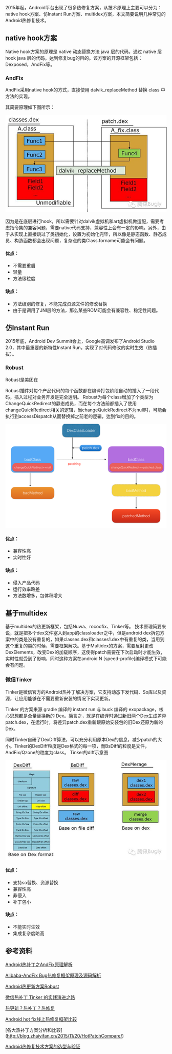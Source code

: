 2015年起，Android平台出现了很多热修复方案，从技术原理上主要可以分为：native hook方案、仿Instant Run方案、multidex方案，本文简要说明几种常见的Android热修复技术。
## native hook方案
Native hook方案的原理是
native 动态替换方法 java 层的代码，通过 native 层hook java 层的代码，达到修复bug的目的。该方案的开源框架包括：Dexposed，AndFix等。<p>

### AndFix
AndFix采用native hook的方式，直接使用 dalvik_replaceMethod 替换 class 中方法的实现。<p>
其简要原理如下图所示：

![](andfix.jpg)

<p>因为是在底层进行hook，所以需要针对dalvik虚拟机和art虚拟机做适配，需要考虑指令集的兼容问题，需要native代码支持，兼容性上会有一定的影响。另外，由于从实现上直接跳过了类初始化，设置为初始化完毕，所以像是静态函数、静态成员、构造函数都会出现问题，复杂点的类Class.forname可能会有问题。

#### 优点：
* 不需要重启
* 轻量 
* 方法级粒度

#### 缺点：
* 方法级别的修复，不能完成资源文件的修改替换
* 由于是调用了JNI层的方法，那么某些ROM可能会有兼容性、稳定性问题。

## 仿Instant Run
2015年底，Android Dev Summit会上，Google高调发布了Android Studio 2.0，其中最重要的新特性Instant Run，实现了对代码修改的实时生效（热插拔）。
### Robust
Robust是美团在
<p>Robust插件对每个产品代码的每个函数都在编译打包阶段自动的插入了一段代码，插入过程对业务开发是完全透明。
Robust为每个class增加了个类型为ChangeQuickRedirect的静态成员，而在每个方法前都插入了使用changeQuickRedirect相关的逻辑，当changeQuickRedirect不为null时，可能会执行到accessDispatch从而替换掉之前老的逻辑，达到fix的目的。

![](robust.png)

#### 优点：
* 兼容性高
* 实时性好

#### 缺点：
* 侵入产品代码
* 运行效率略差
* 方法数增多，包体积增大

## 基于multidex
基于multidex的热更新框架，包括Nuwa、rocoofix、Tinker等。
技术原理简要来说，就是把多个dex文件塞入到app的classloader之中，但是android dex拆包方案中的类是没有重复的，如果classes.dex和classes1.dex中有重复的类，当用到这个重复的类的时候，需要框架解决。基于Multidex的方案，需要反射更改DexElements，改变Dex的加载顺序，这使得patch需要在下次启动时才能生效，实时性就受到了影响，同时这种方案在android N [speed-profile]编译模式下可能会有问题。

### 微信Tinker
Tinker是微信官方的Android热补丁解决方案，它支持动态下发代码、So库以及资源，让应用能够在不需要重新安装的情况下实现更新。<p>
Tinker 的方案来源 gradle 编译的 instant run 与 buck 编译的 exopackage，核心思想都是全量替换新的 Dex。简言之，就是在编译时通过新旧两个Dex生成差异patch.dex，在运行时，将差异patch.dex重新跟原始安装包的旧Dex还原为新的Dex。
<p>同时Tinker自研了DexDiff算法，可以充分利用原本Dex的信息，减少patch的大小。Tinker的DexDiff粒度是Dex格式的每一项，而BsDiff的粒度是文件，AndFix/Qzone的粒度为class。 
Tinker的diff示意图

![](tinker_diff.jpg)

#### 优点：
* 支持so替换、资源替换
* 兼容性高
* 非侵入
* 补丁包小

#### 缺点：
* 不能实时生效
* 集成复杂度略高

## 参考资料
[Android热补丁之AndFix原理解析](http://w4lle.github.io/2016/03/03/Android热补丁之AndFix原理解析)

[Alibaba-AndFix Bug热修复框架原理及源码解析](http://blog.csdn.net/qxs965266509/article/details/49816007)

[Android热更新方案Robust](http://tech.meituan.com/android_robust.html)

[微信热补丁 Tinker 的实践演进之路 ](http://dev.qq.com/topic/57ad7a70eaed47bb2699e68e)

[热更新？热补丁？热修复](https://jackl-e-e.github.io/android/2016/05/05/%E7%83%AD%E8%A1%A5%E4%B8%81or%E7%83%AD%E4%BF%AE%E5%A4%8D.html)

[Android hot fix线上热修复框架比较](http://www.voidcn.com/blog/RichieZhu/article/p-5006460.html)

[各大热补丁方案分析和比较]
(http://blog.zhaiyifan.cn/2015/11/20/HotPatchCompare/)

[Android热修复技术方案的选型与验证](http://www.jianshu.com/p/1683c4e6f36d)
